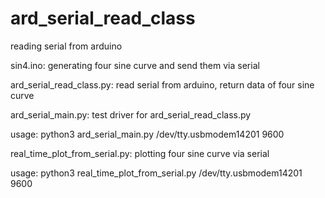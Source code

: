 # ard_serial_read_class
reading serial from arduino

sin4.ino: generating four sine curve and send them via serial

ard_serial_read_class.py: read serial from arduino, return data of four sine curve

ard_serial_main.py: test driver for ard_serial_read_class.py 

usage: python3 ard_serial_main.py /dev/tty.usbmodem14201 9600

real_time_plot_from_serial.py: plotting four sine curve via serial

usage: python3 real_time_plot_from_serial.py /dev/tty.usbmodem14201 9600

